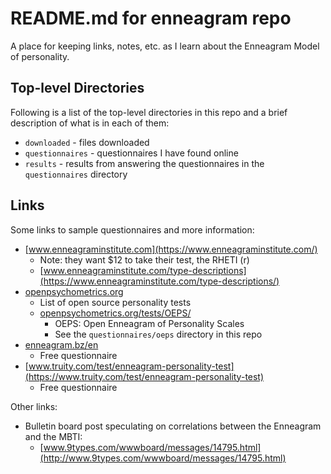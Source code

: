 
# README.md for enneagram repo

A place for keeping links, notes, etc. as I learn about the Enneagram Model of personality.

## Top-level Directories

Following is a list of the top-level directories in this repo and a brief description of what is in each of them:

- `downloaded` - files downloaded
- `questionnaires` - questionnaires I have found online
- `results` - results from answering the questionnaires in the `questionnaires` directory

## Links

Some links to sample questionnaires and more information:

- [www.enneagraminstitute.com](https://www.enneagraminstitute.com/)
  - Note: they want $12 to take their test, the RHETI (r)
  - [www.enneagraminstitute.com/type-descriptions](https://www.enneagraminstitute.com/type-descriptions/)
- [openpsychometrics.org](https://openpsychometrics.org/)
  - List of open source personality tests
  - [openpsychometrics.org/tests/OEPS/](https://openpsychometrics.org/tests/OEPS/)
    - OEPS: Open Enneagram of Personality Scales
    - See the `questionnaires/oeps` directory in this repo
- [enneagram.bz/en](https://enneagram.bz/en)
  - Free questionnaire
- [www.truity.com/test/enneagram-personality-test](https://www.truity.com/test/enneagram-personality-test)
  - Free questionnaire

Other links:
- Bulletin board post speculating on correlations between the Enneagram and the MBTI:
  - [www.9types.com/wwwboard/messages/14795.html](http://www.9types.com/wwwboard/messages/14795.html)
